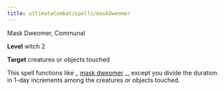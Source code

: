 ```yaml
---
title: ultimateCombat/spells/maskDweomer
---
```

Mask Dweomer, Communal

**Level** witch 2

**Target** creatures or objects touched

This spell functions like _ [mask dweomer](advanced/spells/maskDweomer#_mask-dweomer) _, except you divide the duration in 1-day increments among the creatures or objects touched.

